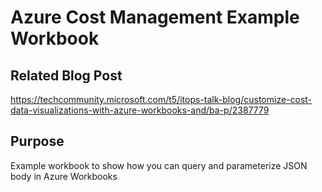 # Azure Cost Management Example Workbook

## Related Blog Post
https://techcommunity.microsoft.com/t5/itops-talk-blog/customize-cost-data-visualizations-with-azure-workbooks-and/ba-p/2387779


## Purpose
Example workbook to show how you can query and parameterize JSON body in Azure Workbooks
